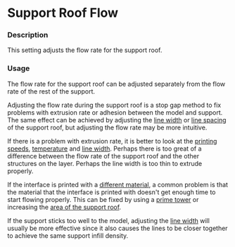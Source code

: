 Support Roof Flow
====
### **Description**
This setting adjusts the flow rate for the support roof. 

### **Usage**
The flow rate for the support roof can be adjusted separately from the flow rate of the rest of the support.

Adjusting the flow rate during the support roof is a stop gap method to fix problems with extrusion rate or adhesion between the model and support. The same effect can be achieved by adjusting the [line width](../resolution/support_roof_line_width.md) or [line spacing](../support_adv/support_roof_line_distance.md) of the support roof, but adjusting the flow rate may be more intuitive.

If there is a problem with extrusion rate, it is better to look at the [printing speeds](../speed/speed_support_roof.md), [temperature](material_print_temperature.md) and [line width](../resolution/support_roof_line_width.md). Perhaps there is too great of a difference between the flow rate of the support roof and the other structures on the layer. Perhaps the line width is too thin to extrude properly. 

If the interface is printed with a [different material](../support/support_interface_extruder_nr.md), a common problem is that the material that the interface is printed with doesn't get enough time to start flowing properly. This can be fixed by using a [prime tower](../dual/prime_tower_enable.md) or increasing the [area of the support roof](../support_adv/support_roof_offset.md).

If the support sticks too well to the model, adjusting the [line width](../resolution/support_roof_line_width.md) will usually be more effective since it also causes the lines to be closer together to achieve the same support infill density.


